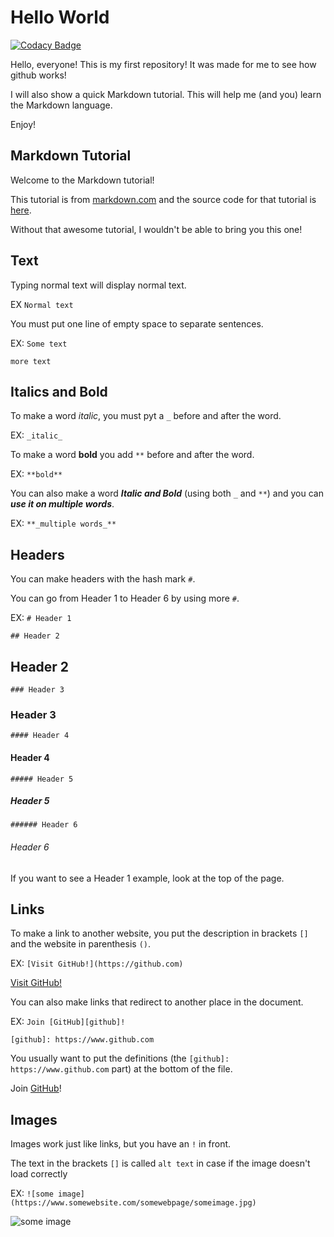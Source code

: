 # Hello World

[![Codacy Badge](https://api.codacy.com/project/badge/Grade/3e07e010c8cf44499624e01bcff4e9e1)](https://app.codacy.com/app/awsumbill/hello-world?utm_source=github.com&utm_medium=referral&utm_content=objoyful/hello-world&utm_campaign=Badge_Grade_Dashboard)

Hello, everyone! This is my first repository! It was made for me to see how github works!

I will also show a quick Markdown tutorial. This will help me (and you) learn the Markdown language.

Enjoy!

## Markdown Tutorial

Welcome to the Markdown tutorial!

This tutorial is from [markdown.com](https://www.markdowntutorial.com/) and the source code for that tutorial is [here](https://github.com/gjtorikian/markdowntutorial.com).

Without that awesome tutorial, I wouldn't be able to bring you this one!

## Text

Typing normal text will display normal text.

EX `Normal text`

You must put one line of empty space to separate sentences.

EX: `Some text`

`more text`

## Italics and Bold

To make a word _italic_, you must pyt a `_` before and after the word.

EX: `_italic_`

To make a word **bold** you add `**` before and after the word.

EX: `**bold**`

You can also make a word **_Italic and Bold_** (using both `_` and `**`) and you can **_use it on multiple words_**.

EX: `**_multiple words_**`

## Headers

You can make headers with the hash mark `#`.

You can go from Header 1 to Header 6 by using more `#`.

EX: `# Header 1`

`## Header 2`
## Header 2

`### Header 3`
### Header 3

`#### Header 4`
#### Header 4

`##### Header 5`
##### Header 5

`###### Header 6`
###### Header 6

If you want to see a Header 1 example, look at the top of the page.

## Links

To make a link to another website, you put the description in brackets `[]` and the website in parenthesis `()`.

EX: `[Visit GitHub!](https://github.com)`

[Visit GitHub!](https://github.com)

You can also make links that redirect to another place in the document.

EX: `Join [GitHub][github]!`

`[github]: https://www.github.com`

You usually want to put the definitions (the `[github]: https://www.github.com` part) at the bottom of the file.

Join [GitHub][github]!

## Images

Images work just like links, but you have an `!` in front.

The text in the brackets `[]` is called `alt text` in case if the image doesn't load correctly

EX: `![some image](https://www.somewebsite.com/somewebpage/someimage.jpg)`

![some image](https://www.somewebsite/somewebpage/someimage.jpg)

## 

[github]: https://www.github.com/
